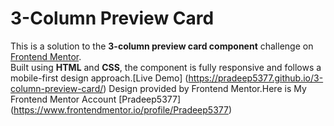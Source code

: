 # 3-Column Preview Card

This is a solution to the **3-column preview card component** challenge on [Frontend Mentor](https://www.frontendmentor.io/).  
Built using **HTML** and **CSS**, the component is fully responsive and follows a mobile-first design approach.[Live Demo] (https://pradeep5377.github.io/3-column-preview-card/)
Design provided by Frontend Mentor.Here is My Frontend Mentor Account [Pradeep5377] (https://www.frontendmentor.io/profile/Pradeep5377)
